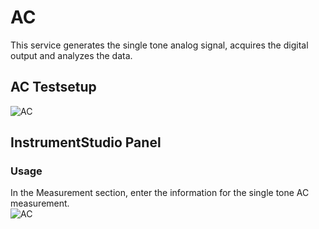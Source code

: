 # AC
This service generates the single tone analog signal, acquires the digital output and analyzes the data.
## AC Testsetup
![AC](https://github.com/NI-MeasurementLink-Plug-Ins/adc/blob/main/docs/images/AC%20Measurement%20Setup.PNG)
## InstrumentStudio Panel
### Usage
In the Measurement section, enter the information for the single tone AC measurement.  
![AC](https://github.com/NI-MeasurementLink-Plug-Ins/adc/blob/main/docs/images/AC.PNG)
